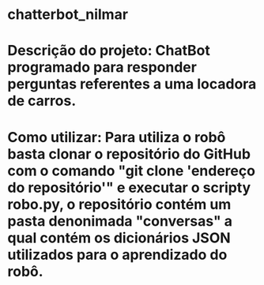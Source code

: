 # chatterbot_nilmar
# Descrição do projeto: ChatBot programado para responder perguntas referentes a uma locadora de carros.

# Como utilizar: Para utiliza o robô basta clonar o repositório do GitHub com o comando "git clone 'endereço do repositório'" e executar o scripty robo.py, o repositório contém um pasta denonimada "conversas" a qual contém os dicionários JSON utilizados para o aprendizado do robô. 

